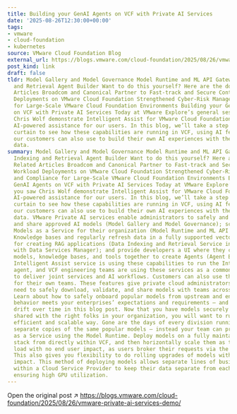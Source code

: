 ```yaml
---
title: Building your GenAI Agents on VCF with Private AI Services
date: '2025-08-26T12:30:00+00:00'
tags:
- vmware
- cloud-foundation
- kubernetes
source: VMware Cloud Foundation Blog
external_url: https://blogs.vmware.com/cloud-foundation/2025/08/26/vmware-private-ai-services-demo/
post_kind: link
draft: false
tldr: Model Gallery and Model Governance Model Runtime and ML API Gateway Data Indexing
  and Retrieval Agent Builder Want to do this yourself? Here are the docs! Related
  Articles Broadcom and Canonical Partner to Fast-track and Secure Containerized Workload
  Deployments on VMware Cloud Foundation Strengthened Cyber-Risk Management and Compliance
  for Large-Scale VMware Cloud Foundation Environments Building your GenAI Agents
  on VCF with Private AI Services Today at VMware Explore’s general session you saw
  Chris Wolf demonstrate Intelligent Assist for VMware Cloud Foundation, providing
  AI-powered assistance for our users. In this blog, we’ll take a step behind the
  curtain to see how these capabilities are running in VCF, using AI features that
  our customers can also use to build their own AI experiences with their own private
  data.
summary: Model Gallery and Model Governance Model Runtime and ML API Gateway Data
  Indexing and Retrieval Agent Builder Want to do this yourself? Here are the docs!
  Related Articles Broadcom and Canonical Partner to Fast-track and Secure Containerized
  Workload Deployments on VMware Cloud Foundation Strengthened Cyber-Risk Management
  and Compliance for Large-Scale VMware Cloud Foundation Environments Building your
  GenAI Agents on VCF with Private AI Services Today at VMware Explore’s general session
  you saw Chris Wolf demonstrate Intelligent Assist for VMware Cloud Foundation, providing
  AI-powered assistance for our users. In this blog, we’ll take a step behind the
  curtain to see how these capabilities are running in VCF, using AI features that
  our customers can also use to build their own AI experiences with their own private
  data. VMware Private AI services enable administrators to safely and securely import
  and share approved AI models (Model Gallery and Model Governance); scale and run
  Models as a Service for their organization (Model Runtime and ML API gateway); create
  Knowledge bases and regularly refresh data in a fully supported vector database
  for creating RAG applications (Data Indexing and Retrieval Service in partnership
  with Data Services Manager); and provide developers a UI where they can compose
  models, knowledge bases, and tools together to create Agents (Agent Builder). The
  Intelligent Assist service is using these capabilities to run the Intelligent Assist
  agent, and VCF engineering teams are using these services as a common AI platform
  to deliver joint services and AI workflows. Customers can also use these same capabilities
  for their own teams. These features give private cloud administrators what they
  need to safely download, validate, and share models with teams across their cloud.
  Learn about how to safely onboard popular models from upstream and ensure the model’s
  behavior meets your enterprises’ expectations and requirements – and behavior doesn’t
  drift over time in this blog post. Now that you have models securely imported and
  shared with the right folks in your organization, you will want to run them in an
  efficient and scalable way. Gone are the days of every division running their own
  separate copies of the same popular models – instead your team can provide Models
  as a Service using the Model Runtime. Deploy models on a fully maintained runtime
  stack from directly within VCF, and then horizontally scale them as they come under
  load with no end user impact, as users broker their requests via the ML API gateway.
  This also gives you flexibility to do rolling upgrades of models with zero end user
  impact. This method of deploying models allows separate lines of business or tenants
  within a Cloud Service Provider to keep their data separate from each other while
  ensuring high GPU utilization.
---
```

Open the original post ↗ https://blogs.vmware.com/cloud-foundation/2025/08/26/vmware-private-ai-services-demo/
